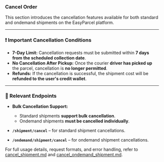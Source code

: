 ### Cancel Order

This section introduces the cancellation features available for both standard and ondemand shipments on the EasyParcel platform.

---

### ❗ Important Cancellation Conditions

* **7-Day Limit:** Cancellation requests must be submitted within **7 days from the scheduled collection date**.
* **No Cancellation After Pickup:** Once the courier **driver has picked up** the parcel, cancellation is **no longer permitted**.
* **Refunds:** If the cancellation is successful, the shipment cost will be **refunded to the user's credit wallet**.

---

### 📡 Relevant Endpoints

* **Bulk Cancellation Support:**

  * Standard shipments **support bulk cancellation**.
  * Ondemand shipments **must be cancelled individually**.

* **`/shipment/cancel`** – for standard shipment cancellations.

* **`/ondemand/shipment/cancel`** – for ondemand shipment cancellations.

For full usage details, request formats, and error handling, refer to [cancel\_shipment.md](cancel_shipment) and [cancel\_ondemand\_shipment.md](cancel_ondemand_shipment).
